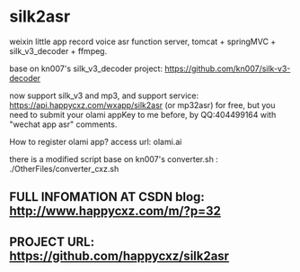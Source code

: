 # silk2asr
weixin little app record voice asr function server, tomcat + springMVC + silk_v3_decoder + ffmpeg.

base on kn007's silk_v3_decoder project: https://github.com/kn007/silk-v3-decoder

now support silk_v3 and mp3, and support service: https://api.happycxz.com/wxapp/silk2asr (or mp32asr) for free, but you need to submit your olami appKey to me before, by QQ:404499164 with "wechat app asr" comments. 

How to register olami app?   access url: olami.ai

there is a modified script base on kn007's converter.sh : ./OtherFiles/converter_cxz.sh

## FULL INFOMATION AT CSDN blog: http://www.happycxz.com/m/?p=32

## PROJECT URL: https://github.com/happycxz/silk2asr
